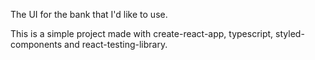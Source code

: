 The UI for the bank that I'd like to use.

This is a simple project made with create-react-app, typescript, styled-components and react-testing-library.
